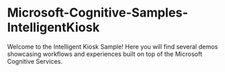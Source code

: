 # Microsoft-Cognitive-Samples-IntelligentKiosk
Welcome to the Intelligent Kiosk Sample! Here you will find several demos showcasing workflows and experiences built on top of the Microsoft Cognitive Services.
